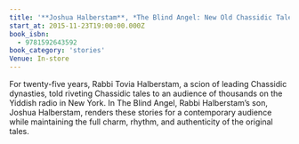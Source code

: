 ```yaml
---
title: '**Joshua Halberstam**, *The Blind Angel: New Old Chassidic Tales*'
start_at: 2015-11-23T19:00:00.000Z
book_isbn:
  - 9781592643592
book_category: 'stories'
Venue: In-store
---
```


For twenty-five years, Rabbi Tovia Halberstam, a scion of leading Chassidic dynasties, told riveting Chassidic tales to an audience of thousands on the Yiddish radio in New York. In The Blind Angel, Rabbi Halberstam’s son, Joshua Halberstam, renders these stories for a contemporary audience while maintaining the full charm, rhythm, and authenticity of the original tales.
